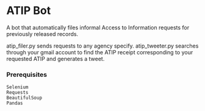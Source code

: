 # ATIP Bot

A bot that automatically files informal Access to Information requests for previously released records.

atip_filer.py sends requests to any agency specify. 
atip_tweeter.py searches through your gmail account to find the ATIP receipt corresponding to your requested ATIP and generates a tweet.

### Prerequisites


```
Selenium
Requests
BeautifulSoup
Pandas
```


